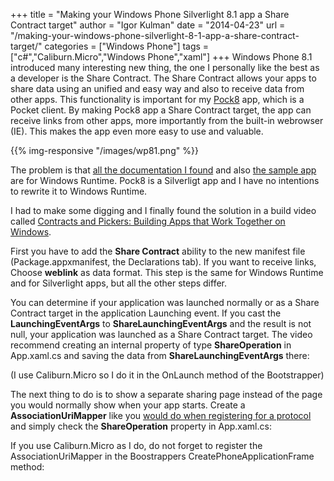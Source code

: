 +++
title = "Making your Windows Phone Silverlight 8.1 app a Share Contract target"
author = "Igor Kulman"
date = "2014-04-23"
url = "/making-your-windows-phone-silverlight-8-1-app-a-share-contract-target/"
categories = ["Windows Phone"]
tags = ["c#","Caliburn.Micro","Windows Phone","xaml"]
+++
Windows Phone 8.1 introduced many interesting new thing, the one I personally like the best as a developer is the Share Contract. The Share Contract allows your apps to share data using an unified and easy way and also to receive data from other apps. This functionality is important for my [Pock8][1] app, which is a Pocket client. By making Pock8 app a Share Contract target, the app can receive links from other apps, more importantly from the built-in webrowser (IE). This makes the app even more easy to use and valuable. 

{{% img-responsive "/images/wp81.png" %}}

The problem is that [all the documentation I found][3] and also [the sample app][4] are for Windows Runtime. Pock8 is a Silverligt app and I have no intentions to rewrite it to Windows Runtime. 

I had to make some digging and I finally found the solution in a build video called [Contracts and Pickers: Building Apps that Work Together on Windows][5]. 

<!--more-->

First you have to add the **Share Contract** ability to the new manifest file (Package.appxmanifest, the Declarations tab). If you want to receive links, Choose **weblink** as data format. This step is the same for Windows Runtime and for Silverlight apps, but all the other steps differ. 

You can determine if your application was launched normally or as a Share Contract target in the application Launching event. If you cast the **LaunchingEventArgs** to **ShareLaunchingEventArgs** and the result is not null, your application was launched as a Share Contract target. The video recommend creating an internal property of type **ShareOperation** in App.xaml.cs and saving the data from **ShareLaunchingEventArgs** there:

<div data-gist="11111043" data-file="AssociationUriMapper.cs"></div>

(I use Caliburn.Micro so I do it in the OnLaunch method of the Bootstrapper)

The next thing to do is to show a separate sharing page instead of the page you would normally show when your app starts. Create a **AssociationUriMapper** like you [would do when registering for a protocol][6] and simply check the **ShareOperation** property in App.xaml.cs:

If you use Caliburn.Micro as I do, do not forget to register the AssociationUriMapper in the Boostrappers CreatePhoneApplicationFrame method:

<div data-gist="11111043" data-file="CreatePhoneApplicationFrame.cs"></div>

 [1]: http://t.co/YMtrM84rwI
 [3]: http://msdn.microsoft.com/en-us/library/windows/apps/xaml/hh871367.aspx
 [4]: http://msdn.microsoft.com/en-us/library/windows/apps/xaml/hh871363.aspx
 [5]: http://channel9.msdn.com/Events/Build/2014/2-520
 [6]: http://msdn.microsoft.com/en-us/library/windowsphone/develop/jj206987(v=vs.105).aspx
